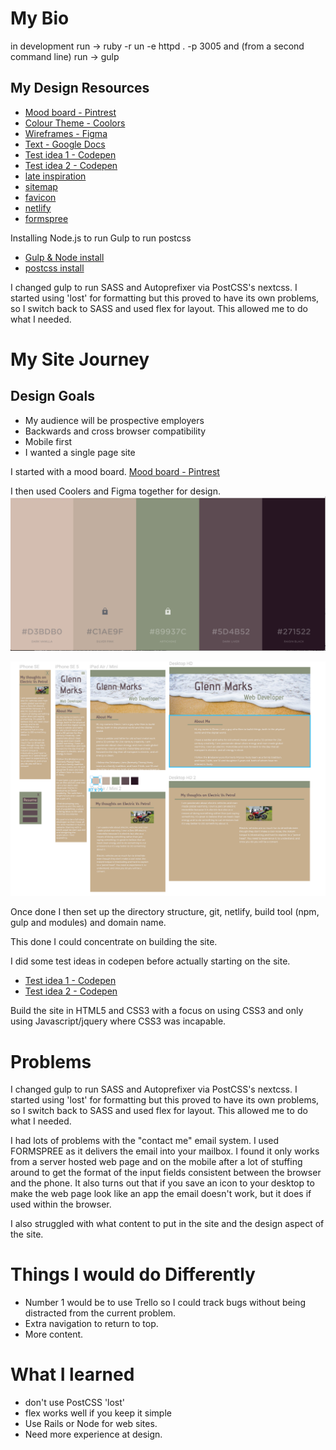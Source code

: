 My Bio
=

in development run -> ruby -r un -e httpd . -p 3005
and (from a second command line) run -> gulp

My Design Resources
-

- [Mood board - Pintrest](https://au.pinterest.com/glenn5503/bio-web-site-portfolio/)
- [Colour Theme - Coolors](https://coolors.co/d3bdb0-c1ae9f-89937c-5d4b52-271522)
- [Wireframes - Figma](https://www.figma.com/file/GkQ3BEqtwG3lapHNAIDwUxn8/Untitled)
- [Text - Google Docs](https://docs.google.com/document/d/1MAm9vWcEJNawFjyqwYlnF1S_YDjFgLthmb58cz0dEGc/edit)
- [Test idea 1 - Codepen](https://codepen.io/grmarks/pen/jLdRLX?editors=1100)
- [Test idea 2 - Codepen](https://codepen.io/grmarks/pen/EvMaWx?editors=1100)
- [late inspiration](https://directwebsitedesign.com.au)
- [sitemap](http://www.sitemaps.org)
- [favicon](https://realfavicongenerator.net) 
- [netlify](https://app.netlify.com)
- [formspree](https://formspree.io/)

Installing Node.js to run Gulp to run postcss

- [Gulp & Node install](http://www.hongkiat.com/blog/getting-started-with-gulp-js/)
- [postcss install](https://www.smashingmagazine.com/2015/12/introduction-to-postcss/)


I changed gulp to run SASS and Autoprefixer via PostCSS's nextcss. I started using 'lost' for formatting but this 
proved to have its own problems, so I switch back to SASS and used flex for layout. This allowed me to do what I needed.


My Site Journey
=

Design Goals
-

- My audience will be prospective employers
- Backwards and cross browser compatibility 
- Mobile first
- I wanted a single page site


I started with a mood board.
[Mood board - Pintrest](https://au.pinterest.com/glenn5503/bio-web-site-portfolio/)

I then used Coolers and Figma together for design.
![My colours](assets/images/coolers.png?raw=true "My colours")

![My design](assets/images/figma.png?raw=true "My design")

Once done I then set up the directory structure, git, 
netlify, build tool (npm, gulp and modules) and domain name.
 
This done I could concentrate on building the site. 

I did some test ideas in codepen before actually starting on the site.

- [Test idea 1 - Codepen](https://codepen.io/grmarks/pen/jLdRLX?editors=1100)
- [Test idea 2 - Codepen](https://codepen.io/grmarks/pen/EvMaWx?editors=1100)

Build the site in HTML5 and CSS3 with a focus on using CSS3 and only using Javascript/jquery where CSS3 was incapable.

Problems
=

I changed gulp to run SASS and Autoprefixer via PostCSS's nextcss. I started using 'lost' for formatting but this 
proved to have its own problems, so I switch back to SASS and used flex for layout. This allowed me to do what I needed.

I had lots of problems with the "contact me" email system. I used FORMSPREE as it delivers the email into your mailbox.
I found it only works from a server hosted web page and on the mobile after a lot of stuffing around to get the 
format of the input fields consistent between the browser and the phone. It also turns out that if you save an icon to
 your desktop to make the web page look like an app the email doesn't work, but it does if used within the browser.
 
I also struggled with what content to put in the site and the design aspect of the site.

Things I would do Differently
=

- Number 1 would be to use Trello so I could track bugs without being distracted from the current problem.
- Extra navigation to return to top.
- More content.

What I learned
=

- don't use PostCSS 'lost'
- flex works well if you keep it simple
- Use Rails or Node for web sites.
- Need more experience at design.

             
 